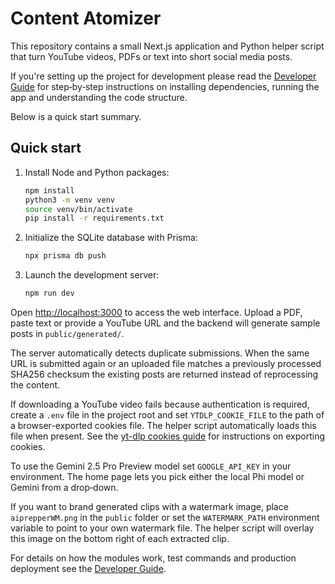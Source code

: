 # Content Atomizer

This repository contains a small Next.js application and Python helper script that turn YouTube videos, PDFs or text into short social media posts.

If you're setting up the project for development please read the [Developer Guide](./DEVELOPER_GUIDE.md) for step‑by‑step instructions on installing dependencies, running the app and understanding the code structure.

Below is a quick start summary.

## Quick start

1. Install Node and Python packages:
   ```bash
   npm install
   python3 -m venv venv
   source venv/bin/activate
   pip install -r requirements.txt
   ```
2. Initialize the SQLite database with Prisma:
   ```bash
   npx prisma db push
   ```
3. Launch the development server:
   ```bash
   npm run dev
   ```

Open [http://localhost:3000](http://localhost:3000) to access the web interface. Upload a PDF, paste text or provide a YouTube URL and the backend will generate sample posts in `public/generated/`.

The server automatically detects duplicate submissions. When the same URL is
submitted again or an uploaded file matches a previously processed SHA256
checksum the existing posts are returned instead of reprocessing the content.

If downloading a YouTube video fails because authentication is required, create
a `.env` file in the project root and set `YTDLP_COOKIE_FILE` to the path of a
browser-exported cookies file. The helper script automatically loads this file
when present. See the [yt-dlp cookies guide](https://github.com/yt-dlp/yt-dlp/wiki/FAQ#how-do-i-pass-cookies-to-yt-dlp)
for instructions on exporting cookies.

To use the Gemini 2.5 Pro Preview model set `GOOGLE_API_KEY` in your environment.
The home page lets you pick either the local Phi model or Gemini from a drop‑down.

If you want to brand generated clips with a watermark image, place
`aiprepperWM.png` in the `public` folder or set the `WATERMARK_PATH`
environment variable to point to your own watermark file. The helper script will
overlay this image on the bottom right of each extracted clip.

For details on how the modules work, test commands and production deployment see the [Developer Guide](./DEVELOPER_GUIDE.md).
